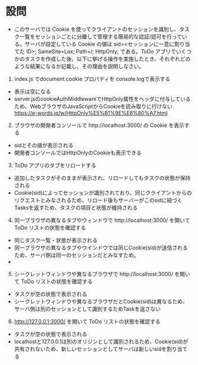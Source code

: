 # 設問

- このサーバでは Cookie を使ってクライアントのセッションを識別し、タスク一覧をセッションごとに分離して管理する簡易的な認証/認可を行っている。サーバが設定している Cookie の値は sid=<セッションに一意に割り当てた ID>; SameSite=Lax; Path=/; HttpOnly; である。ToDo アプリでいくつかのタスクを作成した後、以下に挙げる操作を実施したとき、それぞれどのような結果になるか記載し、その理由を説明しなさい。

1. index.js でdocument.cookie プロパティを console.logで表示する

- 表示は空になる
- server.jsのcookieAuthMiddlewareでHttpOnly属性をヘッダに付与しているため、WebブラウザのJavaScriptからCookieを読み取りに行けない
  https://e-words.jp/w/HttpOnly%E5%B1%9E%E6%80%A7.html

2. ブラウザの開発者コンソールで http://localhost:3000/ の Cookie を表示する

- sidとその値が表示される
- 開発者コンソールではHttpOnlyのCookieも表示できる

3. ToDo アプリのタブをリロードする

- 追加したタスクがそのままが表示され、リロードしてもタスクの状態が保持される
- Cookie(sid)によってセッションが識別されており、同じクライアントからのリクエストとみなされるため、リロード後もサーバーがこのsidに紐づくTasksを返すため、タスクの項目と状態が維持される

4. 同一ブラウザの異なるタブやウィンドウで http://localhost:3000/ を開いて ToDo リストの状態を確認する

- 同じタスク一覧・状態が表示される
- 同一ブラウザの異なるタブやウインドウでは同じCookie(sid)が送信されるため、サーバ側は同一のセッションだとみなすため。
-

5. シークレットウィンドウや異なるブラウザで http://localhost:3000/ を開いて ToDo リストの状態を確認する

- タスクが空の状態で表示される
- シークレットウィンドウや異なるブラウザだとCookie(sid)は異なるため、サーバ側は別のセッションとして識別するためTaskを返さない

6. http://127.0.0.1:3000/ を開いて ToDo リストの状態を確認する

- タスクが空の状態で表示される
- localhostと127.0.0.1は別のオリジンとして識別されるため、Cookie(sid)が共有されないため、新しいセッションとしてサーバは新しいsidを割り当てる
